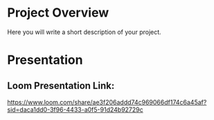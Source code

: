 # Project Overview
Here you will write a short description of your project.


# Presentation

## Loom Presentation Link:
https://www.loom.com/share/ae3f206addd74c969066df174c6a45af?sid=daca1dd0-3f96-4433-a0f5-91d24b92729c
